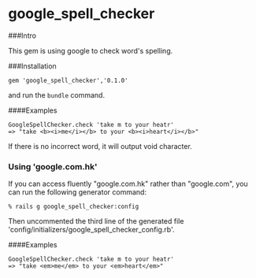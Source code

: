 google_spell_checker
====================

###Intro

This gem is using google to check word's spelling.


###Installation

```
gem 'google_spell_checker','0.1.0'
```

and run the `bundle` command.

####Examples

```
GoogleSpellChecker.check 'take m to your heatr'
=> "take <b><i>me</i></b> to your <b><i>heart</i></b>"
```

If there is no incorrect word, it will output void character. 

### Using 'google.com.hk'

If you can access fluently "google.com.hk" rather than "google.com", you can run the following generator command:

```
% rails g google_spell_checker:config
```

Then uncommented the third line of the generated file 'config/initializers/google_spell_checker_config.rb'.

####Examples

```
GoogleSpellChecker.check 'take m to your heatr'
=> "take <em>me</em> to your <em>heart</em>"
```
